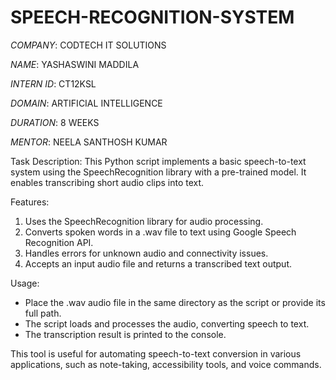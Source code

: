 # SPEECH-RECOGNITION-SYSTEM

*COMPANY*: CODTECH IT SOLUTIONS

*NAME*: YASHASWINI MADDILA

*INTERN ID*: CT12KSL

*DOMAIN*: ARTIFICIAL INTELLIGENCE

*DURATION*: 8 WEEKS

*MENTOR*: NEELA SANTHOSH KUMAR

Task Description:
This Python script implements a basic speech-to-text system using the SpeechRecognition library with a pre-trained model. It enables transcribing short audio clips into text.

Features:
1. Uses the SpeechRecognition library for audio processing.
2. Converts spoken words in a .wav file to text using Google Speech Recognition API.
3. Handles errors for unknown audio and connectivity issues.
4. Accepts an input audio file and returns a transcribed text output.

Usage:
- Place the .wav audio file in the same directory as the script or provide its full path.
- The script loads and processes the audio, converting speech to text.
- The transcription result is printed to the console.

This tool is useful for automating speech-to-text conversion in various applications, such as note-taking, accessibility tools, and voice commands.
